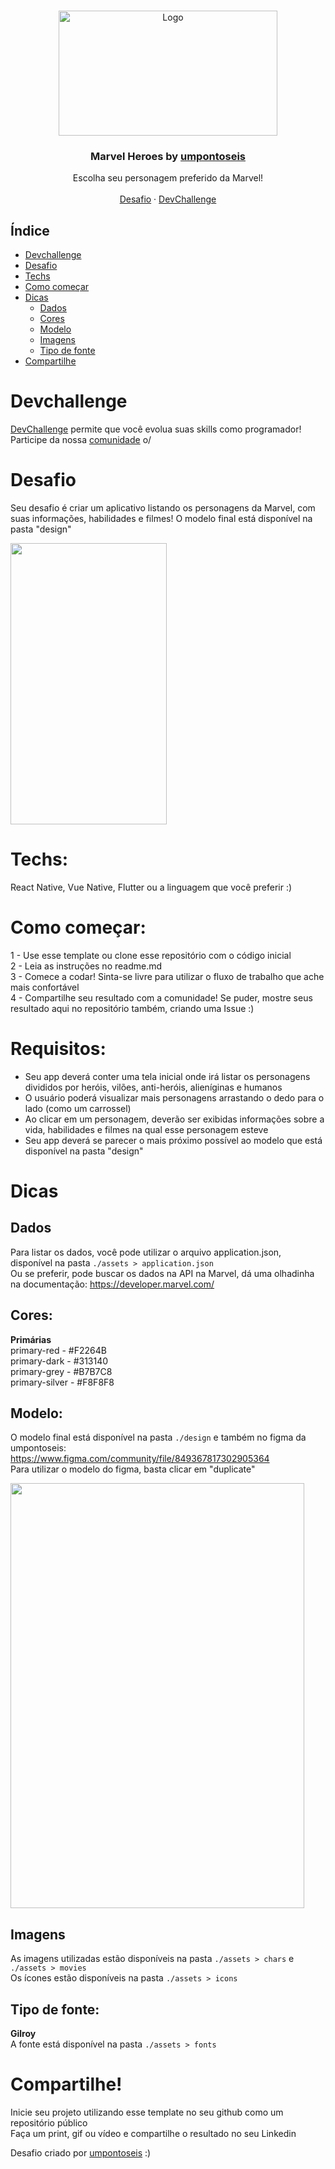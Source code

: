 <br />
<p align="center">
  <a href="https://umpontoseis.com/">
    <img src="https://i.imgur.com/SxSYlTq.png" alt="Logo" width="350" height="200">
  </a>

  <h3 align="center">Marvel Heroes by <a href="https://umpontoseis.com/">umpontoseis</a></h3>

  <p align="center">
    Escolha seu personagem preferido da Marvel!
       <br />
    <br />
    <a href="https://github.com/Lorenalgm/marvel-heroes">Desafio</a>
    ·
    <a href="https://devchallenge.now.sh/">DevChallenge</a>
  </p>
</p>

## Índice

* [Devchallenge](#devchallenge) 
* [Desafio](#desafio)
* [Techs](#techs)
* [Como começar](#como-começar)
* [Dicas](#dicas)
  * [Dados](#dados)
  * [Cores](#cores)
  * [Modelo](#modelo)
  * [Imagens](#imagens)
  * [Tipo de fonte](#tipo-de-fonte)
* [Compartilhe](#compartilhe)

# Devchallenge
<a href="https://devchallenge.now.sh/"> DevChallenge</a> permite que você evolua suas skills como programador! Participe da nossa <a href="https://discord.gg/yvYXhGj">comunidade</a> o/

# Desafio
Seu desafio é criar um aplicativo listando os personagens da Marvel, com suas informações, habilidades e filmes! O modelo final está disponível na pasta "design"

<img src="https://trello-attachments.s3.amazonaws.com/590fa896d2d25e50583de620/299x577/cff82f8326776d7757234d3383f5021f/marvel.gif" width="250" height="450">

# Techs: 
React Native, Vue Native, Flutter ou a linguagem que você preferir :)

# Como começar:
1 - Use esse template ou clone esse repositório com o código inicial<br>
2 - Leia as instruções no readme.md<br>
3 - Comece a codar! Sinta-se livre para utilizar o fluxo de trabalho que ache mais confortável<br>
4 - Compartilhe seu resultado com a comunidade! Se puder, mostre seus resultado aqui no repositório também, criando uma Issue :)<br>

# Requisitos:
- Seu app deverá conter uma tela inicial onde irá listar os personagens divididos por heróis, vilões, anti-heróis, alieníginas e humanos<br>
- O usuário poderá visualizar mais personagens arrastando o dedo para o lado (como um carrossel)<br>
- Ao clicar em um personagem, deverão ser exibidas informações sobre a vida, habilidades e filmes na qual esse personagem esteve<br>
- Seu app deverá se parecer o mais próximo possível ao modelo que está disponível na pasta "design"<br>

# Dicas
## Dados
Para listar os dados, você pode utilizar o arquivo application.json, disponível na pasta `./assets > application.json` </br>
Ou se preferir, pode buscar os dados na API na Marvel, dá uma olhadinha na documentação: https://developer.marvel.com/

## Cores:
<b>Primárias</b></br>
primary-red - #F2264B</br>
primary-dark - #313140</br>
primary-grey - #B7B7C8</br>
primary-silver - #F8F8F8</br>

## Modelo:
O modelo final está disponível na pasta `./design` e também no figma da umpontoseis: https://www.figma.com/community/file/849367817302905364<br>
Para utilizar o modelo do figma, basta clicar em "duplicate"

<img src="https://i.imgur.com/YnHlQUE.png" width="470" height="680">

## Imagens
As imagens utilizadas estão disponíveis na pasta `./assets > chars` e `./assets > movies`<br>
Os ícones estão disponíveis na pasta  `./assets > icons`

## Tipo de fonte:
<b>Gilroy</b><br>
A fonte está disponível na pasta  `./assets > fonts`

# Compartilhe!
Inicie seu projeto utilizando esse template no seu github como um repositório público<br>
Faça um print, gif ou vídeo e compartilhe o resultado no seu Linkedin<br>

Desafio criado por  <a href="https://umpontoseis.com/">umpontoseis</a> :)
